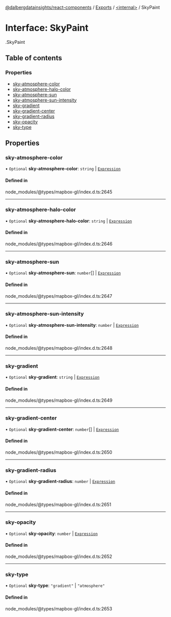 [@dalbergdatainsights/react-components](../README.md) / [Exports](../modules.md) / [<internal\>](../modules/internal_.md) / SkyPaint

# Interface: SkyPaint

[<internal>](../modules/internal_.md).SkyPaint

## Table of contents

### Properties

- [sky-atmosphere-color](internal_.SkyPaint.md#sky-atmosphere-color)
- [sky-atmosphere-halo-color](internal_.SkyPaint.md#sky-atmosphere-halo-color)
- [sky-atmosphere-sun](internal_.SkyPaint.md#sky-atmosphere-sun)
- [sky-atmosphere-sun-intensity](internal_.SkyPaint.md#sky-atmosphere-sun-intensity)
- [sky-gradient](internal_.SkyPaint.md#sky-gradient)
- [sky-gradient-center](internal_.SkyPaint.md#sky-gradient-center)
- [sky-gradient-radius](internal_.SkyPaint.md#sky-gradient-radius)
- [sky-opacity](internal_.SkyPaint.md#sky-opacity)
- [sky-type](internal_.SkyPaint.md#sky-type)

## Properties

### sky-atmosphere-color

• `Optional` **sky-atmosphere-color**: `string` \| [`Expression`](../modules/internal_.md#expression)

#### Defined in

node_modules/@types/mapbox-gl/index.d.ts:2645

___

### sky-atmosphere-halo-color

• `Optional` **sky-atmosphere-halo-color**: `string` \| [`Expression`](../modules/internal_.md#expression)

#### Defined in

node_modules/@types/mapbox-gl/index.d.ts:2646

___

### sky-atmosphere-sun

• `Optional` **sky-atmosphere-sun**: `number`[] \| [`Expression`](../modules/internal_.md#expression)

#### Defined in

node_modules/@types/mapbox-gl/index.d.ts:2647

___

### sky-atmosphere-sun-intensity

• `Optional` **sky-atmosphere-sun-intensity**: `number` \| [`Expression`](../modules/internal_.md#expression)

#### Defined in

node_modules/@types/mapbox-gl/index.d.ts:2648

___

### sky-gradient

• `Optional` **sky-gradient**: `string` \| [`Expression`](../modules/internal_.md#expression)

#### Defined in

node_modules/@types/mapbox-gl/index.d.ts:2649

___

### sky-gradient-center

• `Optional` **sky-gradient-center**: `number`[] \| [`Expression`](../modules/internal_.md#expression)

#### Defined in

node_modules/@types/mapbox-gl/index.d.ts:2650

___

### sky-gradient-radius

• `Optional` **sky-gradient-radius**: `number` \| [`Expression`](../modules/internal_.md#expression)

#### Defined in

node_modules/@types/mapbox-gl/index.d.ts:2651

___

### sky-opacity

• `Optional` **sky-opacity**: `number` \| [`Expression`](../modules/internal_.md#expression)

#### Defined in

node_modules/@types/mapbox-gl/index.d.ts:2652

___

### sky-type

• `Optional` **sky-type**: ``"gradient"`` \| ``"atmosphere"``

#### Defined in

node_modules/@types/mapbox-gl/index.d.ts:2653
